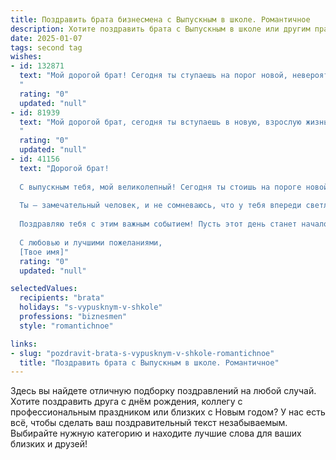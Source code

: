 ```yaml
---
title: Поздравить брата бизнесмена с Выпускным в школе. Романтичное
description: Хотите поздравить брата с Выпускным в школе или другим праздником? Наш ИИ создаст незабываемое поздравление, а вы обязательно выделитесь среди других.  
date: 2025-01-07
tags: second tag
wishes:
- id: 132871
  text: "Мой дорогой брат! Сегодня ты ступаешь на порог новой, невероятно захватывающей жизни, оставляя позади школьные годы, полные ярких воспоминаний.  Твой путь выбран – путь бизнесмена, полный дерзких свершений и блестящих побед. Пусть каждый твой проект будет подобен завораживающему танцу, где ты, как опытный хореограф, ведешь свою команду к триумфу.  Верю, что твоё сердце, столь же горячее и страстное, как и твой ум, всегда будет находить силы для новых открытий и высот.  Поздравляю тебя с этим важным днем, мой любимый брат! Пусть твой успех будет оглушителен, а жизнь – полна любви и счастья!
  "
  rating: "0"
  updated: "null"
- id: 81939
  text: "Мой дорогой брат, сегодня ты вступаешь в новую, взрослую жизнь, полную возможностей и свершений! Выпускной – это не просто конец школьного пути, а начало твоего блестящего бизнес-пути. Я верю, что твой острый ум, целеустремленность и природная харизма помогут тебе достичь небывалых высот.  Пусть твоя жизнь будет наполнена успехами, счастьем и любовью! 🎉
  "
  rating: "0"
  updated: "null"
- id: 41156
  text: "Дорогой брат!
  
  С выпускным тебя, мой великолепный! Сегодня ты стоишь на пороге новой жизни, полной ярких возможностей и смелых начинаний. Твои мечты о бизнесе начинают обретать реальность, и я верю, что ты сможешь покорить эту вершину с той же страстью и усердием, с которыми ты преодолевал все трудности в школе.
  
  Ты — замечательный человек, и не сомневаюсь, что у тебя впереди светлое будущее. Пусть каждый шаг приближает тебя к осуществлению задуманных целей, а твое сердце всегда будет наполнено вдохновением и любовью к делу. Верь в себя, и мир откроет свои двери!
  
  Поздравляю тебя с этим важным событием! Пусть этот день станет началом удивительного пути, полного свершений и успехов. Мы все гордимся тобой и всегда будем рядом, поддерживая в каждом твоем начинании.
  
  С любовью и лучшими пожеланиями,
  [Tвое имя]"
  rating: "0"
  updated: "null"

selectedValues:
  recipients: "brata"
  holidays: "s-vypusknym-v-shkole"
  professions: "biznesmen"
  style: "romantichnoe"

links:
- slug: "pozdravit-brata-s-vypusknym-v-shkole-romantichnoe"
  title: "Поздравить брата с Выпускным в школе. Романтичное"
---
```


Здесь вы найдете отличную подборку поздравлений на любой случай.
Хотите поздравить друга с днём рождения, коллегу с профессиональным праздником или близких с Новым годом? У нас есть всё, чтобы сделать ваш поздравительный текст незабываемым. Выбирайте нужную категорию и находите лучшие слова для ваших близких и друзей!
